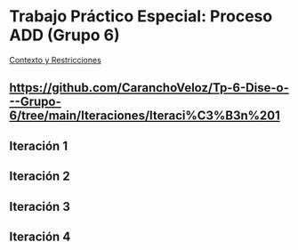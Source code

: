 # Trabajo Práctico Especial: Proceso ADD (Grupo 6)
[Contexto y Restricciones](https://github.com/CaranchoVeloz/Tp-6-Dise-o---Grupo-6/blob/main/Contexto%20y%20Restricciones)

## https://github.com/CaranchoVeloz/Tp-6-Dise-o---Grupo-6/tree/main/Iteraciones/Iteraci%C3%B3n%201

## Iteración 1

## Iteración 2

## Iteración 3

## Iteración 4

